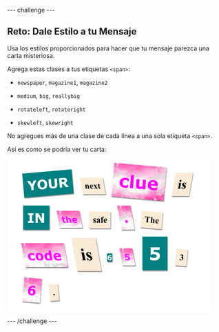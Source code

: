 \--- challenge \---

## Reto: Dale Estilo a tu Mensaje

Usa los estilos proporcionados para hacer que tu mensaje parezca una carta misteriosa.

Agrega estas clases a tus etiquetas `<span>`:

+ `newspaper`, `magazine1`, `magazine2`

+ `medium`, `big`, `reallybig`

+ `rotateleft`, `rotateright`

+ `skewleft`, `skewright`

No agregues más de una clase de cada línea a una sola etiqueta `<span>`.

Así es como se podría ver tu carta:

![captura de pantalla](images/letter-challenge1.png)

\--- /challenge \---